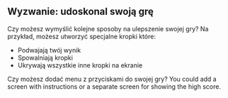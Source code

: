 ## Wyzwanie: udoskonal swoją grę

Czy możesz wymyślić kolejne sposoby na ulepszenie swojej gry? Na przykład, możesz utworzyć specjalne kropki które:

+ Podwajają twój wynik
+ Spowalniają kropki
+ Ukrywają wszystkie inne kropki na ekranie

Czy możesz dodać menu z przyciskami do swojej gry? You could add a screen with instructions or a separate screen for showing the high score.